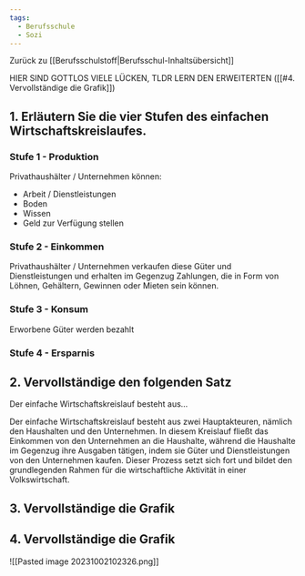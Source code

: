 ```yaml
---
tags:
  - Berufsschule
  - Sozi
---
```

Zurück zu [[Berufsschulstoff|Berufsschul-Inhaltsübersicht]]

HIER SIND GOTTLOS VIELE LÜCKEN, TLDR LERN DEN ERWEITERTEN ([[#4. Vervollständige die Grafik]])

## 1. Erläutern Sie die vier Stufen des einfachen Wirtschaftskreislaufes.

### Stufe 1 - Produktion

Privathaushälter / Unternehmen können:
- Arbeit / Dienstleistungen
- Boden
- Wissen
- Geld
zur Verfügung stellen
### Stufe 2 - Einkommen

Privathaushälter / Unternehmen verkaufen diese Güter und Dienstleistungen und erhalten im Gegenzug Zahlungen, die in Form von Löhnen, Gehältern, Gewinnen oder Mieten sein können. 
### Stufe 3 - Konsum

Erworbene Güter werden bezahlt

### Stufe 4 - Ersparnis


## 2. Vervollständige den folgenden Satz

Der einfache Wirtschaftskreislauf besteht aus...

Der einfache Wirtschaftskreislauf besteht aus zwei Hauptakteuren, nämlich den Haushalten und den Unternehmen. In diesem Kreislauf fließt das Einkommen von den Unternehmen an die Haushalte, während die Haushalte im Gegenzug ihre Ausgaben tätigen, indem sie Güter und Dienstleistungen von den Unternehmen kaufen. Dieser Prozess setzt sich fort und bildet den grundlegenden Rahmen für die wirtschaftliche Aktivität in einer Volkswirtschaft.


## 3. Vervollständige die Grafik




## 4. Vervollständige die Grafik

![[Pasted image 20231002102326.png]]